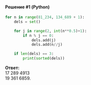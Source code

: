 #### Решение #1 (Python)
```python
for n in range(81_234, 134_689 + 1):
    dels = set()
    
    for j in range(2, int(n**0.5)+1):
        if n % j == 0:
            dels.add(j)
            dels.add(n//j)
    
    if len(dels) == 3:
        print(sorted(dels))
```
**Ответ:**<br>
17 289 4913<br>
19 361 6859.
